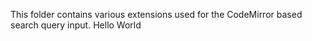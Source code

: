 This folder contains various extensions used for the CodeMirror based search
query input.
Hello World
